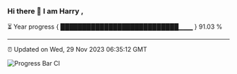 ### Hi there 👋 I am Harry , 

⏳ Year progress { ███████████████████████████▁▁▁ } 91.03 %

---

⏰ Updated on Wed, 29 Nov 2023 06:35:12 GMT

![Progress Bar CI](https://github.com/duykhang68/duykhang68/workflows/Progress%20Bar%20CI/badge.svg)
